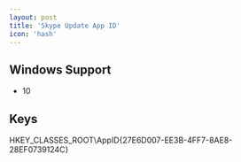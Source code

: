 ```yaml
---
layout: post
title: 'Skype Update App ID'
icon: 'hash'
---
```


## Windows Support

- 10



## Keys

HKEY_CLASSES_ROOT\AppID\{27E6D007-EE3B-4FF7-8AE8-28EF0739124C}

